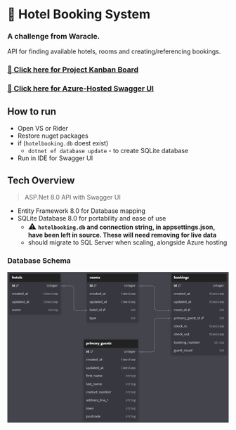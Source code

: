 ﻿# 🏨 Hotel Booking System
### A challenge from Waracle.
API for finding available hotels, rooms and creating/referencing bookings.

### [🎯 Click here for Project Kanban Board](https://github.com/users/lew148/projects/1)
### [🚀 Click here for Azure-Hosted Swagger UI](https://hotelbookingapi20251028232744-bqdufrasbgetdvfx.canadacentral-01.azurewebsites.net/swagger/index.html)

## How to run
* Open VS or Rider
* Restore nuget packages
* if (```hotelbooking.db``` doest exist)
  * ```dotnet ef database update``` - to create SQLite database
* Run in IDE for Swagger UI

## Tech Overview
> ASP.Net 8.0 API with Swagger UI

* Entity Framework 8.0 for Database mapping
* SQLite Database 8.0 for portability and ease of use
  * <font size="+1">⚠️</font> **```hotelbooking.db``` and connection string, in appsettings.json, have been left in source. These will need removing for live data**
  * should migrate to SQL Server when scaling, alongside Azure hosting

### Database Schema
![DB Schema](docs/schema.png)